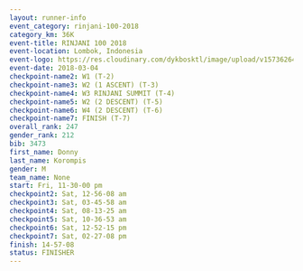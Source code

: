 ```yaml
---
layout: runner-info 
event_category: rinjani-100-2018 
category_km: 36K 
event-title: RINJANI 100 2018 
event-location: Lombok, Indonesia 
event-logo: https://res.cloudinary.com/dykbosktl/image/upload/v1573626435/Logo/Rinjani_eoufbh.png 
event-date: 2018-03-04 
checkpoint-name2: W1 (T-2) 
checkpoint-name3: W2 (1 ASCENT) (T-3) 
checkpoint-name4: W3 RINJANI SUMMIT (T-4) 
checkpoint-name5: W2 (2 DESCENT) (T-5) 
checkpoint-name6: W4 (2 DESCENT) (T-6) 
checkpoint-name7: FINISH (T-7) 
overall_rank: 247
gender_rank: 212
bib: 3473
first_name: Donny
last_name: Korompis
gender: M
team_name: None
start: Fri, 11-30-00 pm
checkpoint2: Sat, 12-56-08 am
checkpoint3: Sat, 03-45-58 am
checkpoint4: Sat, 08-13-25 am
checkpoint5: Sat, 10-36-53 am
checkpoint6: Sat, 12-52-15 pm
checkpoint7: Sat, 02-27-08 pm
finish: 14-57-08
status: FINISHER
---
```

